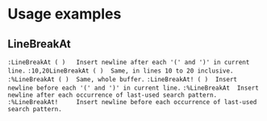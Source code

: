 Usage examples
===============

LineBreakAt
-----------
 `:LineBreakAt ( )	 Insert newline after each '(' and ')' in current line.`
 `:10,20LineBreakAt ( )	 Same, in lines 10 to 20 inclusive.`
 `:%LineBreakAt ( )	 Same, whole buffer.`
 `:LineBreakAt! ( )	 Insert newline before each '(' and ')' in current line.`
 `:%LineBreakAt	 Insert newline after each occurrence of last-used search pattern.`
 `:%LineBreakAt!	 Insert newline before each occurrence of last-used search pattern.`

